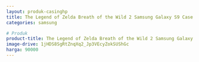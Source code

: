 ```yaml
---
layout: produk-casinghp
title: The Legend of Zelda Breath of the Wild 2 Samsung Galaxy S9 Case
categories: samsung

# Produk
product-title: The Legend of Zelda Breath of the Wild 2 Samsung Galaxy S9 Case
image-drive: 1jHDS8SgRtZnqXq2_Jp3VEcyZokSUShGc
harga: 90000
---
```

